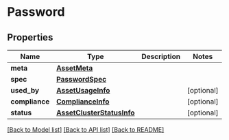 # Password

## Properties
Name | Type | Description | Notes
------------ | ------------- | ------------- | -------------
**meta** | [**AssetMeta**](AssetMeta.md) |  | 
**spec** | [**PasswordSpec**](PasswordSpec.md) |  | 
**used_by** | [**AssetUsageInfo**](AssetUsageInfo.md) |  | [optional] 
**compliance** | [**ComplianceInfo**](ComplianceInfo.md) |  | [optional] 
**status** | [**AssetClusterStatusInfo**](AssetClusterStatusInfo.md) |  | [optional] 

[[Back to Model list]](../README.md#documentation-for-models) [[Back to API list]](../README.md#documentation-for-api-endpoints) [[Back to README]](../README.md)

